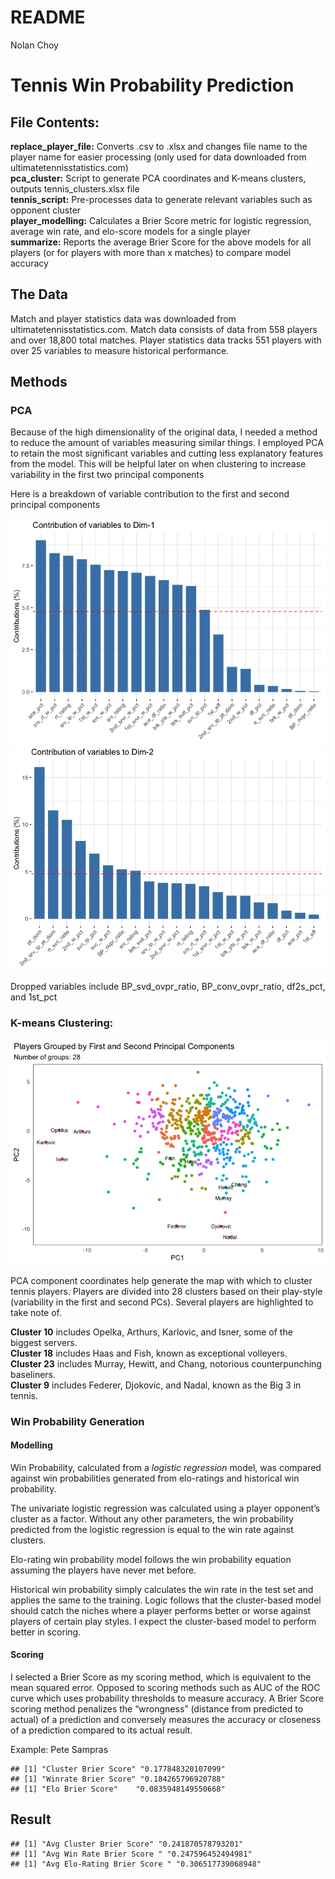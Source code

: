 README
================
Nolan Choy

# Tennis Win Probability Prediction

## File Contents:

**replace\_player\_file:** Converts .csv to .xlsx and changes file name
to the player name for easier processing (only used for data downloaded
from ultimatetennisstatistics.com)  
**pca\_cluster:** Script to generate PCA coordinates and K-means
clusters, outputs tennis\_clusters.xlsx file  
**tennis\_script:** Pre-processes data to generate relevant variables
such as opponent cluster  
**player\_modelling:** Calculates a Brier Score metric for logistic
regression, average win rate, and elo-score models for a single player  
**summarize:** Reports the average Brier Score for the above models for
all players (or for players with more than x matches) to compare model
accuracy

## The Data

Match and player statistics data was downloaded from
ultimatetennisstatistics.com. Match data consists of data from 558
players and over 18,800 total matches. Player statistics data tracks 551
players with over 25 variables to measure historical performance.

## Methods

### PCA

Because of the high dimensionality of the original data, I needed a
method to reduce the amount of variables measuring similar things. I
employed PCA to retain the most significant variables and cutting less
explanatory features from the model. This will be helpful later on when
clustering to increase variability in the first two principal components

Here is a breakdown of variable contribution to the first and second
principal components

![](README_files/figure-gfm/fig1-1.png)<!-- -->![](README_files/figure-gfm/fig1-2.png)<!-- -->

Dropped variables include BP\_svd\_ovpr\_ratio, BP\_conv\_ovpr\_ratio,
df2s\_pct, and 1st\_pct

### K-means Clustering:

![](README_files/figure-gfm/fig2-1.png)<!-- -->

PCA component coordinates help generate the map with which to cluster
tennis players. Players are divided into 28 clusters based on their
play-style (variability in the first and second PCs). Several players
are highlighted to take note of.

**Cluster 10** includes Opelka, Arthurs, Karlovic, and Isner, some of
the biggest servers.  
**Cluster 18** includes Haas and Fish, known as exceptional volleyers.  
**Cluster 23** includes Murray, Hewitt, and Chang, notorious
counterpunching baseliners.  
**Cluster 9** includes Federer, Djokovic, and Nadal, known as the Big 3
in tennis.

### Win Probability Generation

#### Modelling

Win Probability, calculated from a *logistic regression* model, was
compared against win probabilities generated from elo-ratings and
historical win probability.

The univariate logistic regression was calculated using a player
opponent’s cluster as a factor. Without any other parameters, the win
probability predicted from the logistic regression is equal to the win
rate against clusters.

Elo-rating win probability model follows the win probability equation
assuming the players have never met before.

Historical win probability simply calculates the win rate in the test
set and applies the same to the training. Logic follows that the
cluster-based model should catch the niches where a player performs
better or worse against players of certain play styles. I expect the
cluster-based model to perform better in scoring.

#### Scoring

I selected a Brier Score as my scoring method, which is equivalent to
the mean squared error. Opposed to scoring methods such as AUC of the
ROC curve which uses probability thresholds to measure accuracy. A Brier
Score scoring method penalizes the “wrongness” (distance from predicted
to actual) of a prediction and conversely measures the accuracy or
closeness of a prediction compared to its actual result.

Example: Pete Sampras

    ## [1] "Cluster Brier Score" "0.177848320107099"  
    ## [1] "Winrate Brier Score" "0.184265796920788"  
    ## [1] "Elo Brier Score"    "0.0835948149550668"

## Result

    ## [1] "Avg Cluster Brier Score" "0.241870578793201"      
    ## [1] "Avg Win Rate Brier Score " "0.247596452494981"        
    ## [1] "Avg Elo-Rating Brier Score " "0.306517739068948"
